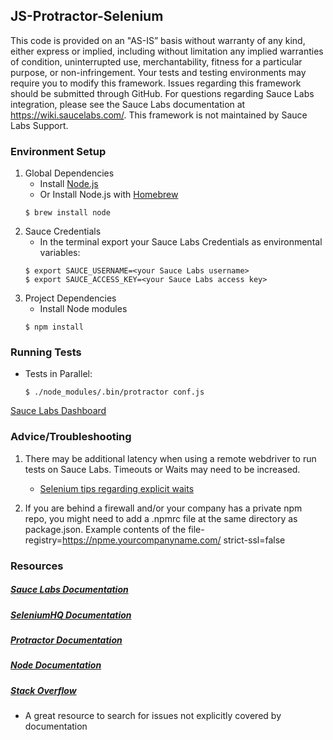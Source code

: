 ## JS-Protractor-Selenium

This code is provided on an "AS-IS” basis without warranty of any kind, either express or implied, including without limitation any implied warranties of condition, uninterrupted use, merchantability, fitness for a particular purpose, or non-infringement. Your tests and testing environments may require you to modify this framework. Issues regarding this framework should be submitted through GitHub. For questions regarding Sauce Labs integration, please see the Sauce Labs documentation at https://wiki.saucelabs.com/. This framework is not maintained by Sauce Labs Support.

### Environment Setup

1. Global Dependencies
    * Install [Node.js](https://nodejs.org/en/)
    * Or Install Node.js with [Homebrew](http://brew.sh/)
    ```
    $ brew install node
    ```
2. Sauce Credentials
    * In the terminal export your Sauce Labs Credentials as environmental variables:
    ```
    $ export SAUCE_USERNAME=<your Sauce Labs username>
	$ export SAUCE_ACCESS_KEY=<your Sauce Labs access key>
    ```
3. Project Dependencies
	* Install Node modules
	```
	$ npm install
	```

### Running Tests

* Tests in Parallel:
	```
	$ ./node_modules/.bin/protractor conf.js
	```

[Sauce Labs Dashboard](https://saucelabs.com/beta/dashboard/)

### Advice/Troubleshooting

1. There may be additional latency when using a remote webdriver to run tests on Sauce Labs. Timeouts or Waits may need to be increased.
    * [Selenium tips regarding explicit waits](https://wiki.saucelabs.com/display/DOCS/Best+Practice%3A+Use+Explicit+Waits)

2.  If you are behind a firewall and/or your company has a private npm repo, you might need to add a .npmrc file
   at the same directory as package.json. Example contents of the file-
   registry=https://npme.yourcompanyname.com/
   strict-ssl=false


### Resources
##### [Sauce Labs Documentation](https://wiki.saucelabs.com/)

##### [SeleniumHQ Documentation](http://www.seleniumhq.org/docs/)

##### [Protractor Documentation](https://angular.github.io/protractor/#/api)

##### [Node Documentation](https://nodejs.org/en/docs/)

##### [Stack Overflow](http://stackoverflow.com/)
* A great resource to search for issues not explicitly covered by documentation
